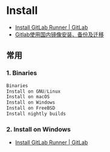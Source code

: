 # Install

- [Install GitLab Runner | GitLab](https://docs.gitlab.com/runner/install/)
- [Gitlab使用国内镜像安装、备份及迁移](https://www.jianshu.com/p/4f8afc36a115?utm_source=oschina-app)

## 常用

### 1. Binaries

```c#
Binaries
Install on GNU/Linux
Install on macOS
Install on Windows
Install on FreeBSD
Install nightly builds
```

### 2. Install on Windows

- [Install GitLab Runner | GitLab](https://docs.gitlab.com/runner/install/)
